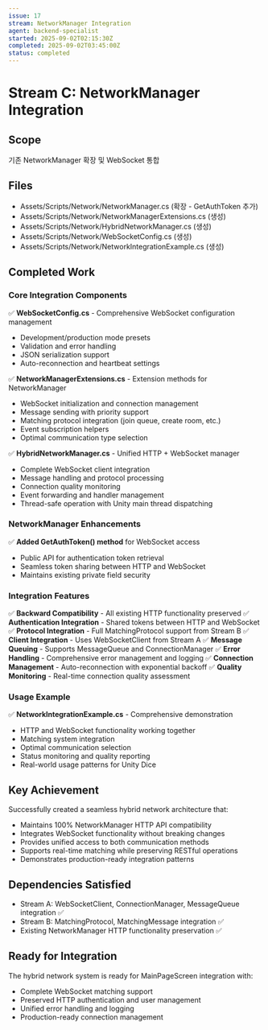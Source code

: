 ```yaml
---
issue: 17
stream: NetworkManager Integration
agent: backend-specialist
started: 2025-09-02T02:15:30Z
completed: 2025-09-02T03:45:00Z
status: completed
---
```


# Stream C: NetworkManager Integration

## Scope
기존 NetworkManager 확장 및 WebSocket 통합

## Files
- Assets/Scripts/Network/NetworkManager.cs (확장 - GetAuthToken 추가)
- Assets/Scripts/Network/NetworkManagerExtensions.cs (생성)
- Assets/Scripts/Network/HybridNetworkManager.cs (생성)
- Assets/Scripts/Network/WebSocketConfig.cs (생성)
- Assets/Scripts/Network/NetworkIntegrationExample.cs (생성)

## Completed Work

### Core Integration Components
✅ **WebSocketConfig.cs** - Comprehensive WebSocket configuration management
- Development/production mode presets
- Validation and error handling
- JSON serialization support
- Auto-reconnection and heartbeat settings

✅ **NetworkManagerExtensions.cs** - Extension methods for NetworkManager
- WebSocket initialization and connection management
- Message sending with priority support
- Matching protocol integration (join queue, create room, etc.)
- Event subscription helpers
- Optimal communication type selection

✅ **HybridNetworkManager.cs** - Unified HTTP + WebSocket manager
- Complete WebSocket client integration
- Message handling and protocol processing
- Connection quality monitoring
- Event forwarding and handler management
- Thread-safe operation with Unity main thread dispatching

### NetworkManager Enhancements
✅ **Added GetAuthToken() method** for WebSocket access
- Public API for authentication token retrieval
- Seamless token sharing between HTTP and WebSocket
- Maintains existing private field security

### Integration Features
✅ **Backward Compatibility** - All existing HTTP functionality preserved
✅ **Authentication Integration** - Shared tokens between HTTP and WebSocket
✅ **Protocol Integration** - Full MatchingProtocol support from Stream B
✅ **Client Integration** - Uses WebSocketClient from Stream A
✅ **Message Queuing** - Supports MessageQueue and ConnectionManager
✅ **Error Handling** - Comprehensive error management and logging
✅ **Connection Management** - Auto-reconnection with exponential backoff
✅ **Quality Monitoring** - Real-time connection quality assessment

### Usage Example
✅ **NetworkIntegrationExample.cs** - Comprehensive demonstration
- HTTP and WebSocket functionality working together
- Matching system integration
- Optimal communication selection
- Status monitoring and quality reporting
- Real-world usage patterns for Unity Dice

## Key Achievement
Successfully created a seamless hybrid network architecture that:
- Maintains 100% NetworkManager HTTP API compatibility
- Integrates WebSocket functionality without breaking changes  
- Provides unified access to both communication methods
- Supports real-time matching while preserving RESTful operations
- Demonstrates production-ready integration patterns

## Dependencies Satisfied
- Stream A: WebSocketClient, ConnectionManager, MessageQueue integration ✅
- Stream B: MatchingProtocol, MatchingMessage integration ✅
- Existing NetworkManager HTTP functionality preservation ✅

## Ready for Integration
The hybrid network system is ready for MainPageScreen integration with:
- Complete WebSocket matching support
- Preserved HTTP authentication and user management
- Unified error handling and logging
- Production-ready connection management